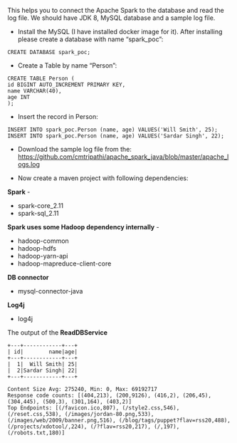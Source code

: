 This helps you to connect the Apache Spark to the database and read the log file. We should have JDK 8, MySQL database and a sample log file.

- Install the MySQL (I have installed docker image for it). After installing please create a database with name “spark_poc”:
```
CREATE DATABASE spark_poc;
```
- Create a Table by name “Person”:
```
CREATE TABLE Person (
id BIGINT AUTO_INCREMENT PRIMARY KEY,
name VARCHAR(40),
age INT
);
```
- Insert the record in Person:
```
INSERT INTO spark_poc.Person (name, age) VALUES('Will Smith', 25);
INSERT INTO spark_poc.Person (name, age) VALUES('Sardar Singh', 22);
```
- Download the sample log file from the: https://github.com/cmtripathi/apache_spark_java/blob/master/apache_logs.log 

- Now create a maven project with following dependencies:

**Spark** - 
* spark-core_2.11
* spark-sql_2.11

**Spark uses some Hadoop dependency internally** - 
* hadoop-common
* hadoop-hdfs
* hadoop-yarn-api
* hadoop-mapreduce-client-core

**DB connector**
* mysql-connector-java

**Log4j**
* log4j

The output of the **ReadDBService**
```
+---+------------+---+
| id|        name|age|
+---+------------+---+
|  1|  Will Smith| 25|
|  2|Sardar Singh| 22|
+---+------------+---+
```
```
Content Size Avg: 275240, Min: 0, Max: 69192717
Response code counts: [(404,213), (200,9126), (416,2), (206,45), (304,445), (500,3), (301,164), (403,2)]
Top Endpoints: [(/favicon.ico,807), (/style2.css,546), (/reset.css,538), (/images/jordan-80.png,533), (/images/web/2009/banner.png,516), (/blog/tags/puppet?flav=rss20,488), (/projects/xdotool/,224), (/?flav=rss20,217), (/,197), (/robots.txt,180)]
```
